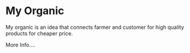 # My Organic

My organic is an idea that connects farmer and customer for high quality products for cheaper price. 


More Info....
